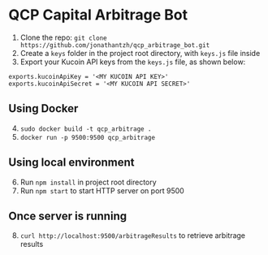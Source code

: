 # QCP Capital Arbitrage Bot
1. Clone the repo: `git clone https://github.com/jonathantzh/qcp_arbitrage_bot.git`
2. Create a `keys` folder in the project root directory, with `keys.js` file inside
3. Export your Kucoin API keys from the `keys.js` file, as shown below:
```
exports.kucoinApiKey = '<MY KUCOIN API KEY>'
exports.kucoinApiSecret = '<MY KUCOIN API SECRET>'
```
## Using Docker
4. `sudo docker build -t qcp_arbitrage .`
5. `docker run -p 9500:9500 qcp_arbitrage`
## Using local environment
6. Run `npm install` in project root directory
7. Run `npm start` to start HTTP server on port 9500
## Once server is running
8. `curl http://localhost:9500/arbitrageResults` to retrieve arbitrage results